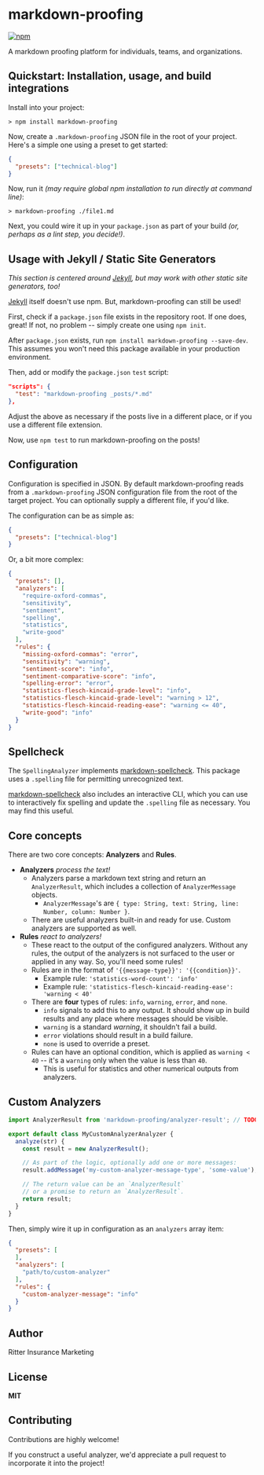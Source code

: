# markdown-proofing

[![npm](https://img.shields.io/npm/v/markdown-proofing.svg)](https://www.npmjs.com/package/markdown-proofing)

A markdown proofing platform for individuals, teams, and organizations.

## Quickstart: Installation, usage, and build integrations

Install into your project:

```
> npm install markdown-proofing
```

Now, create a `.markdown-proofing` JSON file in the root of your project. Here's a simple one using a preset to get started:

```json
{
  "presets": ["technical-blog"]
}
```

Now, run it *(may require global npm installation to run directly at command line)*:

```
> markdown-proofing ./file1.md
```

Next, you could wire it up in your `package.json` as part of your build *(or, perhaps as a lint step, you decide!)*.

## Usage with Jekyll / Static Site Generators

*This section is centered around [Jekyll](https://jekyllrb.com/), but may work with other static site generators, too!*

[Jekyll](https://jekyllrb.com/) itself doesn't use npm. But, markdown-proofing can still be used!

First, check if a `package.json` file exists in the repository root. If one does, great! If not, no problem -- simply create one using `npm init`.

After `package.json` exists, run `npm install markdown-proofing --save-dev`. This assumes you won't need this package available in your production environment.

Then, add or modify the `package.json` `test` script:

```json
"scripts": {
  "test": "markdown-proofing _posts/*.md"
},
```

Adjust the above as necessary if the posts live in a different place, or if you use a different file extension.

Now, use `npm test` to run markdown-proofing on the posts!

## Configuration

Configuration is specified in JSON. By default markdown-proofing reads from a `.markdown-proofing` JSON configuration file from the root of the target project. You can optionally supply a different file, if you'd like.

The configuration can be as simple as:

```json
{
  "presets": ["technical-blog"]
}
```

Or, a bit more complex:

```json
{
  "presets": [],
  "analyzers": [
    "require-oxford-commas",
    "sensitivity",
    "sentiment",
    "spelling",
    "statistics",
    "write-good"
  ],
  "rules": {
    "missing-oxford-commas": "error",
    "sensitivity": "warning",
    "sentiment-score": "info",
    "sentiment-comparative-score": "info",
    "spelling-error": "error",
    "statistics-flesch-kincaid-grade-level": "info",
    "statistics-flesch-kincaid-grade-level": "warning > 12",
    "statistics-flesch-kincaid-reading-ease": "warning <= 40",
    "write-good": "info"
  }
}
```

## Spellcheck

The `SpellingAnalyzer` implements [markdown-spellcheck](https://www.npmjs.com/package/markdown-spellcheck). This package uses a `.spelling` file for permitting unrecognized text.

[markdown-spellcheck](https://www.npmjs.com/package/markdown-spellcheck) also includes an interactive CLI, which you can use to interactively fix spelling and update the `.spelling` file as necessary. You may find this useful.

## Core concepts

There are two core concepts: **Analyzers** and **Rules**.

- **Analyzers** *process the text!*
  - Analyzers parse a markdown text string and return an `AnalyzerResult`, which includes a collection of `AnalyzerMessage` objects.
    - `AnalyzerMessage`'s are `{ type: String, text: String, line: Number, column: Number }`.
  - There are useful analyzers built-in and ready for use. Custom analyzers are supported as well.
- **Rules** *react to analyzers!*
  - These react to the output of the configured analyzers. Without any rules, the output of the analyzers is not surfaced to the user or applied in any way. So, you'll need some rules!
  - Rules are in the format of `'{{message-type}}': '{{condition}}'`.
    - Example rule: `'statistics-word-count': 'info'`
    - Example rule: `'statistics-flesch-kincaid-reading-ease': 'warning < 40'`
  - There are **four** types of rules: `info`, `warning`, `error`, and `none`.
    - `info` signals to add this to any output. It should show up in build results and any place where messages should be visible.
    - `warning` is a standard *warning*, it shouldn't fail a build.
    - `error` violations should result in a build failure.
    - `none` is used to override a preset.
  - Rules can have an optional condition, which is applied as `warning < 40` -- it's a `warning` only when the value is less than `40`.
    - This is useful for statistics and other numerical outputs from analyzers.

## Custom Analyzers

```javascript
import AnalyzerResult from 'markdown-proofing/analyzer-result'; // TODO: Change this import if this is not correct

export default class MyCustomAnalyzerAnalyzer {
  analyze(str) {
    const result = new AnalyzerResult();

    // As part of the logic, optionally add one or more messages:
    result.addMessage('my-custom-analyzer-message-type', 'some-value');

    // The return value can be an `AnalyzerResult`
    // or a promise to return an `AnalyzerResult`.
    return result;
  }
}
```

Then, simply wire it up in configuration as an `analyzers` array item:

```json
{
  "presets": [
  ],
  "analyzers": [
    "path/to/custom-analyzer"
  ],
  "rules": {
    "custom-analyzer-message": "info"
  }
}

```

## Author

Ritter Insurance Marketing

## License

**MIT**

## Contributing

Contributions are highly welcome!

If you construct a useful analyzer, we'd appreciate a pull request to incorporate it into the project!
